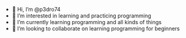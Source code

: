 - 👋 Hi, I’m @p3dro74
- 👀 I’m interested in learning and practicing programming
- 🌱 I’m currently learning programming and all kinds of things
- 💞️ I’m looking to collaborate on learning programming for beginners
<!---
p3dro74/p3dro74 is a ✨ special ✨ repository because its `README.md` (this file) appears on your GitHub profile.
You can click the Preview link to take a look at your changes.
--->
